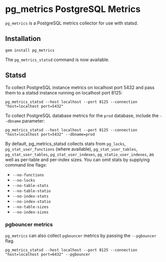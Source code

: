 # pg_metrics PostgreSQL Metrics

`pg_metrics` is a PostgreSQL metrics collector for use with statsd.

## Installation

    gem install pg_metrics

The `pg_metrics_statsd` command is now available.


## Statsd

To collect PostgreSQL instance metrics on localhost port 5432 and pass them to a
statsd instance running on localhost port 8125:

    pg_metrics_statsd --host localhost --port 8125 --connection "host=localhost port=5432"

To collect PostgreSQL database metrics for the `prod` database, include the
`--dbname` parameter:

    pg_metrics_statsd --host localhost --port 8125 --connection "host=localhost port=5432" --dbname=prod

By default, pg_metrics_statsd collects stats from  `pg_locks`,
`pg_stat_user_functions` (where available), `pg_stat_user_tables`,
`pg_stat_user_tables`, `pg_stat_user_indexes`, `pg_statio_user_indexes`,
as well as per-table and per-index sizes. You can omit stats by supplying
command line flags:

 - `--no-functions`
 - `--no-locks`
 - `--no-table-stats`
 - `--no-table-statio`
 - `--no-index-stats`
 - `--no-index-statio`
 - `--no-table-sizes`
 - `--no-index-sizes`

### pgbouncer metrics

`pg_metrics` can also collect `pgbouncer` metrics by passing the `--pgbouncer`
flag.

    pg_metrics_statsd --host localhost --port 8125 --connection "host=localhost port=6432" --pgbouncer
